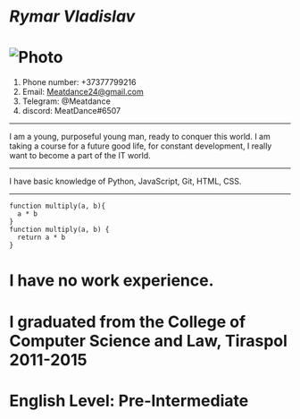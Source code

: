 # ***Rymar Vladislav***

![Photo](https://sun9-5.userapi.com/s/v1/ig2/0PSn8a8OMYTxgZ_kdy1O2xEHSzWwuYY3l3p2NYaZqr4AwuOOndikxfjMQhQW_SgSawijNH6mmzbhCeofZU31pjII.jpg?size=607x1080&quality=96&type=album)
===
1. Phone number: +37377799216
2. Email: Meatdance24@gmail.com
3. Telegram: @Meatdance
4. discord: MeatDance#6507

---

I am a young, purposeful young man, ready to conquer this world. I am taking a course for a future good life, for constant development, I really want to become a part of the IT world.

---

I have basic knowledge of Python, JavaScript, Git, HTML, CSS.

---

```
function multiply(a, b){
  a * b
}
function multiply(a, b) {
  return a * b
}
```
I have no work experience.
===
I graduated from the College of Computer Science and Law, Tiraspol 2011-2015
===
English Level: Pre-Intermediate
===